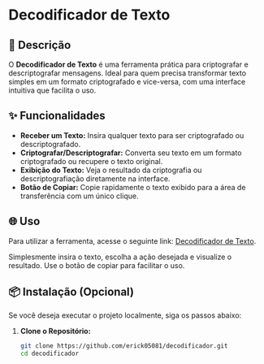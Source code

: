 # Decodificador de Texto

## 🚀 Descrição

O **Decodificador de Texto** é uma ferramenta prática para criptografar e descriptografar mensagens. Ideal para quem precisa transformar texto simples em um formato criptografado e vice-versa, com uma interface intuitiva que facilita o uso.

## ✨ Funcionalidades

- **Receber um Texto:** Insira qualquer texto para ser criptografado ou descriptografado.
- **Criptografar/Descriptografar:** Converta seu texto em um formato criptografado ou recupere o texto original.
- **Exibição do Texto:** Veja o resultado da criptografia ou descriptografiação diretamente na interface.
- **Botão de Copiar:** Copie rapidamente o texto exibido para a área de transferência com um único clique.

## 🌐 Uso

Para utilizar a ferramenta, acesse o seguinte link: [Decodificador de Texto](https://erick05081.github.io/decodificador/). 

Simplesmente insira o texto, escolha a ação desejada e visualize o resultado. Use o botão de copiar para facilitar o uso.

## 📦 Instalação (Opcional)

Se você deseja executar o projeto localmente, siga os passos abaixo:

1. **Clone o Repositório:**

   ```bash
   git clone https://github.com/erick05081/decodificador.git
   cd decodificador
